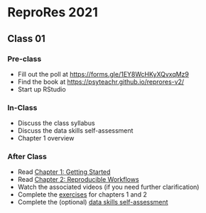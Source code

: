 # ReproRes 2021

## Class 01

### Pre-class 

- Fill out the poll at https://forms.gle/1EY8WcHKyXQvxqMz9
- Find the book at https://psyteachr.github.io/reprores-v2/
- Start up RStudio

### In-Class

- Discuss the class syllabus
- Discuss the data skills self-assessment
- Chapter 1 overview

### After Class

- Read [Chapter 1: Getting Started](https://psyteachr.github.io/reprores-v2/intro.html) 
- Read [Chapter 2: Reproducible Workflows](https://psyteachr.github.io/reprores-v2/repro.html)
- Watch the associated videos (if you need further clarification)
- Complete the [exercises](https://psyteachr.github.io/reprores-v2/exercises.html) for  chapters 1 and 2
- Complete the (optional) [data skills self-assessment](https://moodle.gla.ac.uk/mod/assign/view.php?id=2487849)
